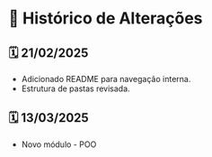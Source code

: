 # 📌 Histórico de Alterações

## 🗓️ 21/02/2025
- Adicionado README para navegação interna.
- Estrutura de pastas revisada.

## 🗓️ 13/03/2025
- Novo módulo - POO